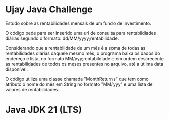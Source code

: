 # Ujay Java Challenge

Estudo sobre as rentabilidades mensais de um fundo de investimento.

 O código pede para ser inserido uma url de consulta para rentabildiades diárias segundo o formato: dd/MM/yyyy;rentabilidade.

Considerando que a rentabilidade de um mês é a soma de todas as rentabilidades diárias daquele mesmo mês, o programa baixa os dados do endereço e lista, no formato MM/yyy;rentabildiade e em ordem descrecente as rentabilidades de todos os meses presentes no arquivo, até a útlima data disponível.

O código utiliza uma classe chamada "MonthReturns" que tem como atributo o nome do mês em String no formato "MM/yyy" e uma lista de valores de rentabilidades.

# Java JDK 21 (LTS)

